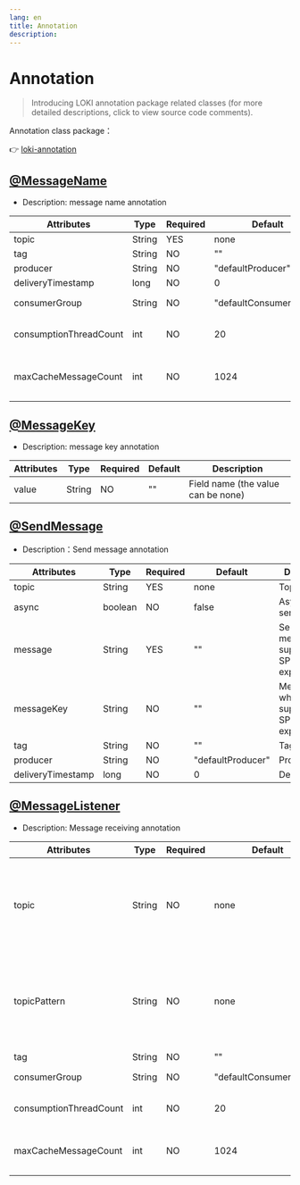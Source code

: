 ```yaml
---
lang: en
title: Annotation 
description: 
---
```

# Annotation

> Introducing LOKI annotation package related classes (for more detailed descriptions, click to view source code comments).

Annotation class package：<br/>

👉 [loki-annotation](https://github.com/guoshiqiufeng/loki/tree/master/loki-annotation/src/main/java/io/github/guoshiqiufeng/loki/annotation)


## [@MessageName](https://github.com/guoshiqiufeng/loki/blob/master/loki-annotation/src/main/java/io/github/guoshiqiufeng/loki/annotation/MessageName.java)
- Description: message name annotation

| Attributes | Type | Required | Default                | Description                       |
|----|----|----------|------------------------|-----------------------------------| 
|  topic   |  String  | YES      | none                   | Topic name                        |
|  tag   |  String  | NO       | ""                     | Tag                               |
|  producer   |  String  | NO        | "defaultProducer"      | Producer                          |
|  deliveryTimestamp   |  long  | NO        | 0                      | Delay time                        |
|  consumerGroup   |  String  | NO        | "defaultConsumerGroup" | Consumer group                    |
|  consumptionThreadCount   |  int  | NO        | 20                     | Number of threads consumed        |
|  maxCacheMessageCount   |  int  | NO        | 1024                   | Maximum number of cached messages |


## [@MessageKey](https://github.com/guoshiqiufeng/loki/blob/master/loki-annotation/src/main/java/io/github/guoshiqiufeng/loki/annotation/MessageKey.java)
- Description: message key annotation

| Attributes | Type | Required | Default | Description     |
|-------|----|------|------------------------|---------| 
| value |  String  | NO    | ""                      | Field name (the value can be none) |

## [@SendMessage](https://github.com/guoshiqiufeng/loki/blob/master/loki-annotation/src/main/java/io/github/guoshiqiufeng/loki/annotation/SendMessage.java)
- Description：Send message annotation

| Attributes | Type | Required | Default | Description    |
|----|----|----------|------------------------|----------------| 
|  topic   |  String  | YES        | none                      | Topic name        |
|  async   |  boolean  | NO        | false                    | Asynchronous send or not         |
|  message   |  String  | YES        | ""                     | Send a message, supporting SPEL expression |
|  messageKey   |  String  | NO        | ""                     | Message key, which supports SPEL expression             |
|  tag   |  String  | NO       | ""                     | Tag                               |
|  producer   |  String  | NO        | "defaultProducer"      | Producer                          |
|  deliveryTimestamp   |  long  | NO        | 0                      | Delay time                        |

## [@MessageListener](https://github.com/guoshiqiufeng/loki/blob/master/loki-annotation/src/main/java/io/github/guoshiqiufeng/loki/annotation/MessageListener.java)
- Description: Message receiving annotation

| Attributes | Type | Required | Default                | Description                                                 |
|----|----|----------|------------------------|-------------------------------------------------------------| 
|  topic   |  String  | NO      | none                   | Topic name  Both topicPattern must have a value, topicPattern has higher precedence）                                                |
|  topicPattern   |  String  | NO      | none                      | Topic Pattern name （Both topicPattern must have a value, topicPattern has higher precedence） |
|  tag   |  String  | NO        | ""                     | TAG                                                         |
|  consumerGroup   |  String  | NO        | "defaultConsumerGroup" | Consumer group                                              |
|  consumptionThreadCount   |  int  | NO        | 20                     | Number of threads consumed                                  |
|  maxCacheMessageCount   |  int  | NO        | 1024                   | Maximum number of cached messages                           |
